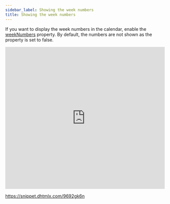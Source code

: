 ```yaml
---
sidebar_label: Showing the week numbers
title: Showing the week numbers
---
```


If you want to display the week numbers in the calendar, enable the [weekNumbers](calendar/api/calendar_weeknumbers_config.md) property. By default, the numbers are not shown as the property is set to false. 

<iframe src="https://snippet.dhtmlx.com/9vcdivma?mode=result" frameborder="0" class="snippet_iframe" width="100%" height="450"></iframe>

https://snippet.dhtmlx.com/9692gk6n
